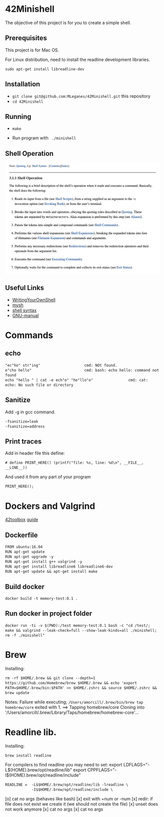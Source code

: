 # 42Minishell

The objective of this project is for you to create a simple shell.

## Prerequisites

This project is for Mac OS.

For Linux distribution, need to install the readline development libraries.

	sudo apt-get install libreadline-dev 
	

## Installation

* `git clone git@github.com:MLeganes/42Minishell.git` this repository
* `cd 42Minishell`

## Running
 
* `make`

* Run program with ``` ./minishell```
  
## Shell Operation
![shell_operation](readme_additions/shell_operation.png)

## Useful Links

* [WritingYourOwnShell](https://www.cs.purdue.edu/homes/grr/SystemsProgrammingBook/Book/Chapter5-WritingYourOwnShell.pdf)
* [mysh](https://github.com/Swoorup/mysh)
* [shell syntax](https://pubs.opengroup.org/onlinepubs/009695399/utilities/xcu_chap02.html)
* [GNU-manual](https://www.gnu.org/savannah-checkouts/gnu/bash/manual/)


# Commands

## echo

	"ec"ho" str"ing"					cmd: NOt found.
	e"cho hello"						cmd: bash: echo hello: command not found
	echo "hello " | cat -e ech"o" "he"llo"o"				cmd: cat: echo: No such file or directory




## Sanitize

Add -g in gcc command.

	-fsanitize=leak
	-fsanitize=address


## Print traces

Add in header file this define:

	# define PRINT_HERE() (printf("file: %s, line: %d\n", __FILE__, __LINE__))

And used it from any part of your program

	PRINT_HERE();


# Dockers and Valgrind

 [42toolbox](https://github.com/alexandregv/42toolbox)
 [guide](https://www.gungorbudak.com/blog/2018/06/13/memory-leak-testing-with-valgrind-on-macos-using-docker-containers/)

## Dockerfile

	FROM ubuntu:16.04
	RUN apt-get update
	RUN apt-get upgrade -y
	RUN apt-get install g++ valgrind -y
	RUN apt-get install libreadline6 libreadline6-dev
	RUN apt-get update && apt-get install make

## Build docker

	docker build -t memory-test:0.1 .

## Run docker in project folder

	docker run -ti -v $(PWD):/test memory-test:0.1 bash -c "cd /test/; make && valgrind --leak-check=full --show-leak-kinds=all ./minishell; rm -f ./minishell"

# Brew

Installing:

	rm -rf $HOME/.brew && git clone --depth=1 https://github.com/Homebrew/brew $HOME/.brew && echo 'export PATH=$HOME/.brew/bin:$PATH' >> $HOME/.zshrc && source $HOME/.zshrc && brew update

Notes:
Failure while executing; `/Users/amorcill/.brew/bin/brew tap homebrew/core` exited with 1.
==> Tapping homebrew/core
Cloning into '/Users/amorcill/.brew/Library/Taps/homebrew/homebrew-core'...

# Readline lib.

Installing:

	brew install readline

For compilers to find readline you may need to set:
	export LDFLAGS="-L$(HOME).brew/opt/readline/lib"
	export CPPFLAGS="-I$(HOME).brew/opt/readline/include"


	READLINE = 	-L$$HOME/.brew/opt/readline/lib -lreadline \
				-I$$HOME/.brew/opt/readline/include \


[o] cat no args (behaves like bash)
[x] exit with +num or -num
[x] redir: if file does not exist we create it (we should not create the file)
[x] unset does not work anymore
[x] cat no args
[x] cat no args

